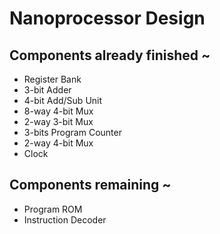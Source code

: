 # Nanoprocessor Design

<h2>Components already finished ~</h2>
<ul>
<li>Register Bank</li>
<li>3-bit Adder</li>
<li>4-bit Add/Sub Unit</li>
<li>8-way 4-bit Mux</li>
<li>2-way 3-bit Mux</li>
<li>3-bits Program Counter<br></li>
<li>2-way 4-bit Mux</li>
<li>Clock</li>
</ul>

<h2>Components remaining ~</h2> 
<ul>
  <li>Program ROM</li>
  <li>Instruction Decoder</li>
</ul>


